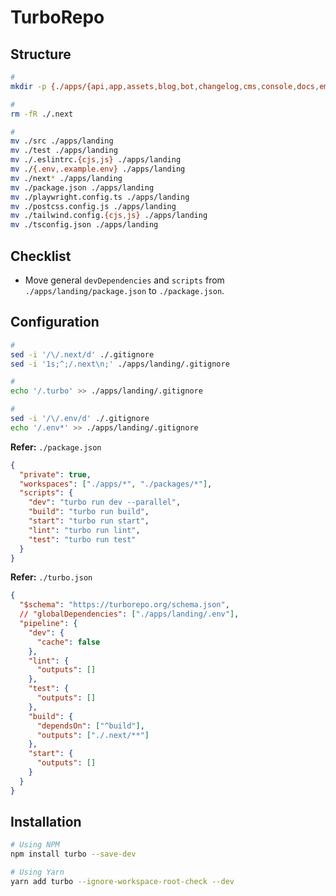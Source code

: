 # TurboRepo

## Structure

<!--
mobile
-->

```sh
#
mkdir -p {./apps/{api,app,assets,blog,bot,changelog,cms,console,docs,embed,landing,og,relay,worker},./packages/{preset,tsconfig,ui}}

#
rm -fR ./.next

#
mv ./src ./apps/landing
mv ./test ./apps/landing
mv ./.eslintrc.{cjs,js} ./apps/landing
mv ./{.env,.example.env} ./apps/landing
mv ./next* ./apps/landing
mv ./package.json ./apps/landing
mv ./playwright.config.ts ./apps/landing
mv ./postcss.config.js ./apps/landing
mv ./tailwind.config.{cjs,js} ./apps/landing
mv ./tsconfig.json ./apps/landing
```

## Checklist

- Move general `devDependencies` and `scripts` from `./apps/landing/package.json` to `./package.json`.

## Configuration

```sh
#
sed -i '/\/.next/d' ./.gitignore
sed -i '1s;^;/.next\n;' ./apps/landing/.gitignore

#
echo '/.turbo' >> ./apps/landing/.gitignore

#
sed -i '/\/.env/d' ./.gitignore
echo '/.env*' >> ./apps/landing/.gitignore
```

**Refer:** `./package.json`

```json
{
  "private": true,
  "workspaces": ["./apps/*", "./packages/*"],
  "scripts": {
    "dev": "turbo run dev --parallel",
    "build": "turbo run build",
    "start": "turbo run start",
    "lint": "turbo run lint",
    "test": "turbo run test"
  }
}
```

**Refer:** `./turbo.json`

```json
{
  "$schema": "https://turborepo.org/schema.json",
  // "globalDependencies": ["./apps/landing/.env"],
  "pipeline": {
    "dev": {
      "cache": false
    },
    "lint": {
      "outputs": []
    },
    "test": {
      "outputs": []
    },
    "build": {
      "dependsOn": ["^build"],
      "outputs": ["./.next/**"]
    },
    "start": {
      "outputs": []
    }
  }
}
```

<!-- **Refer:** `./.eslintrc.cjs`

```cjs
/**
 * @type { import('@types/eslint').Linter.Config }
 */
const eslintRC = {
  extends: 'eslint:recommended',
  parserOptions: {
    sourceType: 'module',
  },
  // ...
}

module.exports = eslintRC
``` -->

## Installation

```sh
# Using NPM
npm install turbo --save-dev

# Using Yarn
yarn add turbo --ignore-workspace-root-check --dev
```
